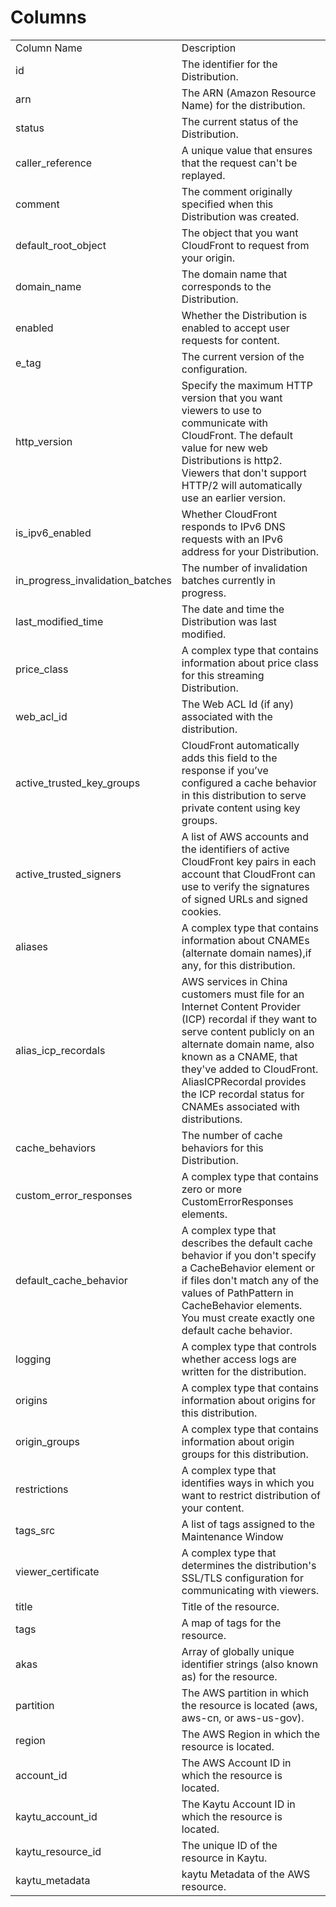 # Columns  

<table>
	<tr><td>Column Name</td><td>Description</td></tr>
	<tr><td>id</td><td>The identifier for the Distribution.</td></tr>
	<tr><td>arn</td><td>The ARN (Amazon Resource Name) for the distribution.</td></tr>
	<tr><td>status</td><td>The current status of the Distribution.</td></tr>
	<tr><td>caller_reference</td><td>A unique value that ensures that the request can&#39;t be replayed.</td></tr>
	<tr><td>comment</td><td>The comment originally specified when this Distribution was created.</td></tr>
	<tr><td>default_root_object</td><td>The object that you want CloudFront to request from your origin.</td></tr>
	<tr><td>domain_name</td><td>The domain name that corresponds to the Distribution.</td></tr>
	<tr><td>enabled</td><td>Whether the Distribution is enabled to accept user requests for content.</td></tr>
	<tr><td>e_tag</td><td>The current version of the configuration.</td></tr>
	<tr><td>http_version</td><td>Specify the maximum HTTP version that you want viewers to use to communicate with CloudFront. The default value for new web Distributions is http2. Viewers that don&#39;t support HTTP/2 will automatically use an earlier version.</td></tr>
	<tr><td>is_ipv6_enabled</td><td>Whether CloudFront responds to IPv6 DNS requests with an IPv6 address for your Distribution.</td></tr>
	<tr><td>in_progress_invalidation_batches</td><td>The number of invalidation batches currently in progress.</td></tr>
	<tr><td>last_modified_time</td><td>The date and time the Distribution was last modified.</td></tr>
	<tr><td>price_class</td><td>A complex type that contains information about price class for this streaming Distribution.</td></tr>
	<tr><td>web_acl_id</td><td>The Web ACL Id (if any) associated with the distribution.</td></tr>
	<tr><td>active_trusted_key_groups</td><td>CloudFront automatically adds this field to the response if you’ve configured a cache behavior in this distribution to serve private content using key groups.</td></tr>
	<tr><td>active_trusted_signers</td><td>A list of AWS accounts and the identifiers of active CloudFront key pairs in each account that CloudFront can use to verify the signatures of signed URLs and signed cookies.</td></tr>
	<tr><td>aliases</td><td>A complex type that contains information about CNAMEs (alternate domain names),if any, for this distribution.</td></tr>
	<tr><td>alias_icp_recordals</td><td>AWS services in China customers must file for an Internet Content Provider (ICP) recordal if they want to serve content publicly on an alternate domain name, also known as a CNAME, that they&#39;ve added to CloudFront. AliasICPRecordal provides the ICP recordal status for CNAMEs associated with distributions.</td></tr>
	<tr><td>cache_behaviors</td><td>The number of cache behaviors for this Distribution.</td></tr>
	<tr><td>custom_error_responses</td><td>A complex type that contains zero or more CustomErrorResponses elements.</td></tr>
	<tr><td>default_cache_behavior</td><td>A complex type that describes the default cache behavior if you don&#39;t specify a CacheBehavior element or if files don&#39;t match any of the values of PathPattern in CacheBehavior elements. You must create exactly one default cache behavior.</td></tr>
	<tr><td>logging</td><td>A complex type that controls whether access logs are written for the distribution.</td></tr>
	<tr><td>origins</td><td>A complex type that contains information about origins for this distribution.</td></tr>
	<tr><td>origin_groups</td><td>A complex type that contains information about origin groups for this distribution.</td></tr>
	<tr><td>restrictions</td><td>A complex type that identifies ways in which you want to restrict distribution of your content.</td></tr>
	<tr><td>tags_src</td><td>A list of tags assigned to the Maintenance Window</td></tr>
	<tr><td>viewer_certificate</td><td>A complex type that determines the distribution&#39;s SSL/TLS configuration for communicating with viewers.</td></tr>
	<tr><td>title</td><td>Title of the resource.</td></tr>
	<tr><td>tags</td><td>A map of tags for the resource.</td></tr>
	<tr><td>akas</td><td>Array of globally unique identifier strings (also known as) for the resource.</td></tr>
	<tr><td>partition</td><td>The AWS partition in which the resource is located (aws, aws-cn, or aws-us-gov).</td></tr>
	<tr><td>region</td><td>The AWS Region in which the resource is located.</td></tr>
	<tr><td>account_id</td><td>The AWS Account ID in which the resource is located.</td></tr>
	<tr><td>kaytu_account_id</td><td>The Kaytu Account ID in which the resource is located.</td></tr>
	<tr><td>kaytu_resource_id</td><td>The unique ID of the resource in Kaytu.</td></tr>
	<tr><td>kaytu_metadata</td><td>kaytu Metadata of the AWS resource.</td></tr>
</table>